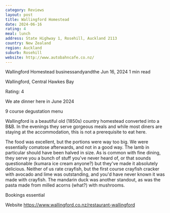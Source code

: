 ```yaml
---
category: Reviews
layout: post
title: Wallingford Homestead
date: 2024-06-16
rating: 4
meal: lunch
address: State Highway 1, Rosehill, Auckland 2113
country: New Zealand
region: Auckland
suburb: Rosehill
website: http://www.autobahncafe.co.nz/
---
```


Wallingford Homestead
businessandyandthe
Jun 16, 2024 
1 min read


Wallingford, Central Hawkes Bay 

Rating: 4 

We ate dinner here in June 2024 

9 course degustation menu 

Wallingford is a beautiful old (1850s) country homestead converted into a B&B. In the evenings they serve gorgeous meals and while most diners are staying at the accommodation, this is not a prerequisite to eat here. 

The food was excellent, but the portions were way too big. We were essentially comatose afterwards, and not in a good way. The lamb in particular should have been halved in size. As is common with fine dining, they serve you a bunch of stuff you've never heard of, or that sounds questionable (kumara ice cream anyone?) but they've made it absolutely delicious. Neither of us rate crayfish, but the first course crayfish cracker with avocado and lime was outstanding, and you'd have never known it was made with crayfish. The mandarin duck was another standout, as was the pasta made from milled acorns (what?) with mushrooms. 

Bookings essential 

Website https://www.wallingford.co.nz/restaurant-wallingford